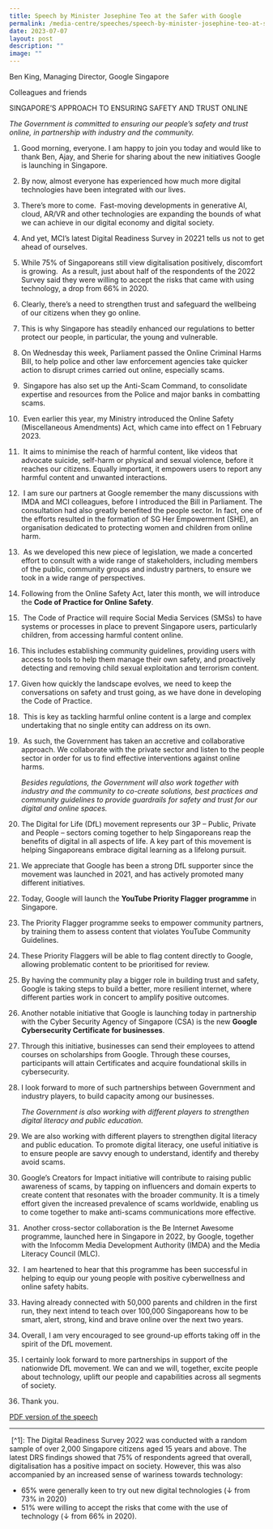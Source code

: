 ```yaml
---
title: Speech by Minister Josephine Teo at the Safer with Google
permalink: /media-centre/speeches/speech-by-minister-josephine-teo-at-safer-with-google/
date: 2023-07-07
layout: post
description: ""
image: ""
---
```

Ben King, Managing Director, Google Singapore  
  
Colleagues and friends

SINGAPORE’S APPROACH TO ENSURING SAFETY AND TRUST ONLINE

*The Government is committed to ensuring our people’s safety and trust online, in partnership with industry and the community.*
  
1. Good morning, everyone. I am happy to join you today and would like to thank Ben, Ajay, and Sherie for sharing about the new initiatives Google is launching in Singapore. 

2. By now, almost everyone has experienced how much more digital technologies have been integrated with our lives.    
  
3. There’s more to come.  Fast-moving developments in generative AI, cloud, AR/VR and other technologies are expanding the bounds of what we can achieve in our digital economy and digital society.   
  
4. And yet, MCI’s latest Digital Readiness Survey in 20221 tells us not to get ahead of ourselves.  
  
5. While 75% of Singaporeans still view digitalisation positively, discomfort is growing.  As a result, just about half of the respondents of the 2022 Survey said they were willing to accept the risks that came with using technology, a drop from 66% in 2020.    
  
6. Clearly, there’s a need to strengthen trust and safeguard the wellbeing of our citizens when they go online.   
  
7. This is why Singapore has steadily enhanced our regulations to better protect our people, in particular, the young and vulnerable.   
  
8. On Wednesday this week, Parliament passed the Online Criminal Harms Bill, to help police and other law enforcement agencies take quicker action to disrupt crimes carried out online, especially scams.   
  
9.  Singapore has also set up the Anti-Scam Command, to consolidate expertise and resources from the Police and major banks in combatting scams.  
  
10.  Even earlier this year, my Ministry introduced the Online Safety (Miscellaneous Amendments) Act, which came into effect on 1 February 2023.  
  
11.  It aims to minimise the reach of harmful content, like videos that advocate suicide, self-harm or physical and sexual violence, before it reaches our citizens. Equally important, it empowers users to report any harmful content and unwanted interactions.   
  
12.  I am sure our partners at Google remember the many discussions with IMDA and MCI colleagues, before I introduced the Bill in Parliament. The consultation had also greatly benefited the people sector. In fact, one of the efforts resulted in the formation of SG Her Empowerment (SHE), an organisation dedicated to protecting women and children from online harm.  
  
13.  As we developed this new piece of legislation, we made a concerted effort to consult with a wide range of stakeholders, including members of the public, community groups and industry partners, to ensure we took in a wide range of perspectives.   
  
14. Following from the Online Safety Act, later this month, we will introduce the **Code of Practice for Online Safety**.  
  
15.  The Code of Practice will require Social Media Services (SMSs) to have systems or processes in place to prevent Singapore users, particularly children, from accessing harmful content online.  
  
16. This includes establishing community guidelines, providing users with access to tools to help them manage their own safety, and proactively detecting and removing child sexual exploitation and terrorism content.  
  
17. Given how quickly the landscape evolves, we need to keep the conversations on safety and trust going, as we have done in developing the Code of Practice.  
  
18.  This is key as tackling harmful online content is a large and complex undertaking that no single entity can address on its own.   
  
19.  As such, the Government has taken an accretive and collaborative approach. We collaborate with the private sector and listen to the people sector in order for us to find effective interventions against online harms.   
  
    *Besides regulations, the Government will also work together with industry and the community to co-create solutions, best practices and community guidelines to provide guardrails for safety and trust for our digital and online spaces.*  
  
20. The Digital for Life (DfL) movement represents our 3P – Public, Private and People – sectors coming together to help Singaporeans reap the benefits of digital in all aspects of life. A key part of this movement is helping Singaporeans embrace digital learning as a lifelong pursuit.   
  
21. We appreciate that Google has been a strong DfL supporter since the movement was launched in 2021, and has actively promoted many different initiatives.   
  
22. Today, Google will launch the **YouTube Priority Flagger programme** in Singapore.  
  
23. The Priority Flagger programme seeks to empower community partners, by training them to assess content that violates YouTube Community Guidelines.  
  
24. These Priority Flaggers will be able to flag content directly to Google, allowing problematic content to be prioritised for review.  
  
25. By having the community play a bigger role in building trust and safety, Google is taking steps to build a better, more resilient internet, where different parties work in concert to amplify positive outcomes.  
  
26. Another notable initiative that Google is launching today in partnership with the Cyber Security Agency of Singapore (CSA) is the new **Google Cybersecurity Certificate for businesses**.  
  
27. Through this initiative, businesses can send their employees to attend courses on scholarships from Google. Through these courses, participants will attain Certificates and acquire foundational skills in cybersecurity.   
  
28. I look forward to more of such partnerships between Government and industry players, to build capacity among our businesses.  
  
    *The Government is also working with different players to strengthen digital literacy and public education.*  
  
29. We are also working with different players to strengthen digital literacy and public education. To promote digital literacy, one useful initiative is to ensure people are savvy enough to understand, identify and thereby avoid scams.   
  
30. Google’s Creators for Impact initiative will contribute to raising public awareness of scams, by tapping on influencers and domain experts to create content that resonates with the broader community. It is a timely effort given the increased prevalence of scams worldwide, enabling us to come together to make anti-scams communications more effective.   
  
31.  Another cross-sector collaboration is the Be Internet Awesome programme, launched here in Singapore in 2022, by Google, together with the Infocomm Media Development Authority (IMDA) and the Media Literacy Council (MLC).   
  
32.  I am heartened to hear that this programme has been successful in helping to equip our young people with positive cyberwellness and online safety habits.   
  
33. Having already connected with 50,000 parents and children in the first run, they next intend to teach over 100,000 Singaporeans how to be smart, alert, strong, kind and brave online over the next two years.   
  
34. Overall, I am very encouraged to see ground-up efforts taking off in the spirit of the DfL movement.   
  
35. I certainly look forward to more partnerships in support of the nationwide DfL movement. We can and we will, together, excite people about technology, uplift our people and capabilities across all segments of society.   
  
36. Thank you.

[PDF version of the speech](/files/Speeches%202023/speech%20by%20minister%20josephine%20teo%20at%20safer%20with%20google%20on%207%20july%202023.pdf)

------------------------------------------------------------------------------------

 [^1]: The Digital Readiness Survey 2022 was conducted with a random sample of over 2,000 Singapore citizens aged 15 years and above. The latest DRS findings showed that 75% of respondents agreed that overall, digitalisation has a positive impact on society. However, this was also accompanied by an increased sense of wariness towards technology:  
* 65% were generally keen to try out new digital technologies (↓ from 73% in 2020)  
* 51% were willing to accept the risks that come with the use of technology (↓ from 66% in 2020).